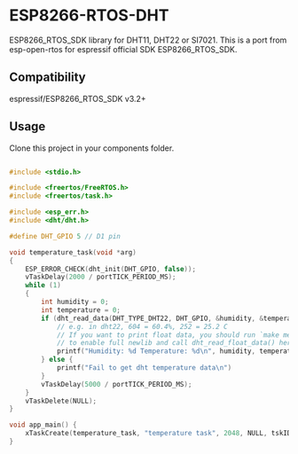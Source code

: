 # ESP8266-RTOS-DHT

ESP8266_RTOS_SDK library for DHT11, DHT22 or SI7021.
This is a port from esp-open-rtos for espressif official SDK ESP8266_RTOS_SDK.

## Compatibility

espressif/ESP8266_RTOS_SDK v3.2+

## Usage

Clone this project in your components folder.

```c

#include <stdio.h>

#include <freertos/FreeRTOS.h>
#include <freertos/task.h>

#include <esp_err.h>
#include <dht/dht.h>

#define DHT_GPIO 5 // D1 pin

void temperature_task(void *arg)
{
    ESP_ERROR_CHECK(dht_init(DHT_GPIO, false));
    vTaskDelay(2000 / portTICK_PERIOD_MS);
    while (1)
    {
        int humidity = 0;
        int temperature = 0;
        if (dht_read_data(DHT_TYPE_DHT22, DHT_GPIO, &humidity, &temperature) == ESP_OK) {
            // e.g. in dht22, 604 = 60.4%, 252 = 25.2 C
            // If you want to print float data, you should run `make menuconfig`
            // to enable full newlib and call dht_read_float_data() here instead
            printf("Humidity: %d Temperature: %d\n", humidity, temperature);
        } else {
            printf("Fail to get dht temperature data\n")
        }
        vTaskDelay(5000 / portTICK_PERIOD_MS);
    }
    vTaskDelete(NULL);
}

void app_main() {
    xTaskCreate(temperature_task, "temperature task", 2048, NULL, tskIDLE_PRIORITY, NULL);
}

```
